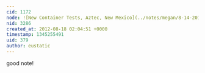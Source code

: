 ```yaml
---
cid: 1172
node: ![New Container Tests, Aztec, New Mexico](../notes/megan/8-14-2012/new-container-tests-aztec-new-mexico)
nid: 3286
created_at: 2012-08-18 02:04:51 +0000
timestamp: 1345255491
uid: 379
author: eustatic
---
```


good note!